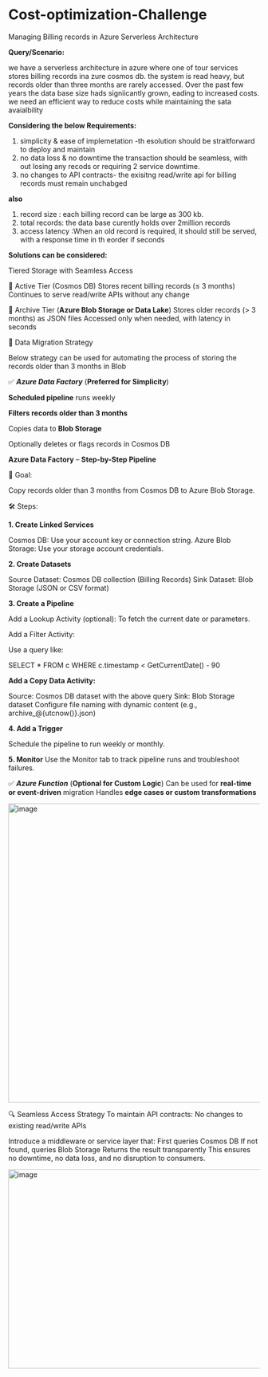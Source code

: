 # Cost-optimization-Challenge
Managing Billing records in Azure Serverless Architecture

**Query/Scenario:**

we have a serverless architecture in azure where one of tour services stores billing records ina zure cosmos db. the system is read heavy, but records older than three months are rarely accessed. Over the past few years the data base size hads signiicantly grown, eading to increased costs. we need an efficient way to reduce costs while maintaining the sata avaialbility 

**Considering the below Requirements:**
1. simplicity & ease of implemetation -th esolution should be straitforward to deploy and maintain
2. no data loss & no downtime the transaction should be seamless, with out losing any recods or requiring 2 service downtime.
3. no changes to API contracts- the exisitng read/write api for billing records must remain unchabged
   
**also** 

1. record size : each billing record can be large as 300 kb.
2. total records: the data base curently holds over 2million records 
3. access latency :When an old record is required, it should still be served, with a response time in th eorder if seconds

**Solutions can be considered:**

Tiered Storage with Seamless Access

🔹 Active Tier (Cosmos DB)
Stores recent billing records (≤ 3 months)
Continues to serve read/write APIs without any change

🔹 Archive Tier (**Azure Blob Storage or Data Lake**)
Stores older records (> 3 months) as JSON files
Accessed only when needed, with latency in seconds

🔄 Data Migration Strategy

 Below strategy can be used for automating the process of storing the records older than 3 months in Blob
 
✅ **_Azure Data Factory_** (**Preferred for Simplicity**)

**Scheduled pipeline** runs weekly

**Filters records older than 3 months**

Copies data to **Blob Storage**

Optionally deletes or flags records in Cosmos DB


**Azure Data Factory** – **Step-by-Step Pipeline**

🎯 Goal:

Copy records older than 3 months from Cosmos DB to Azure Blob Storage.


🛠️ Steps:

**1. Create Linked Services**

Cosmos DB: Use your account key or connection string.
Azure Blob Storage: Use your storage account credentials.

**2. Create Datasets**

Source Dataset: Cosmos DB collection (Billing Records)
Sink Dataset: Blob Storage (JSON or CSV format)

**3. Create a Pipeline**

Add a Lookup Activity (optional):  To fetch the current date or parameters.

Add a Filter Activity:

Use a query like:

SELECT * FROM c WHERE c.timestamp < GetCurrentDate() - 90

**Add a Copy Data Activity:**

Source: Cosmos DB dataset with the above query
Sink: Blob Storage dataset
Configure file naming with dynamic content (e.g., archive_@{utcnow()}.json)

**4. Add a Trigger**

Schedule the pipeline to run weekly or monthly.

**5. Monitor**
Use the Monitor tab to track pipeline runs and troubleshoot failures.

✅ **_Azure Function_** (**Optional for Custom Logic**)
Can be used for **real-time or event-driven** migration
Handles **edge cases or custom transformations**

<img width="900" height="600" alt="image" src="https://github.com/user-attachments/assets/bee3f24f-76a6-4502-9442-c164274b20e9" />


🔍 Seamless Access Strategy
To maintain API contracts:
No changes to existing read/write APIs

Introduce a middleware or service layer that:
First queries Cosmos DB
If not found, queries Blob Storage
Returns the result transparently
This ensures no downtime, no data loss, and no disruption to consumers.

<img width="900" height="400" alt="image" src="https://github.com/user-attachments/assets/7898bf33-f3d9-490d-8933-24e046df344f" />
